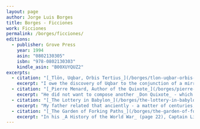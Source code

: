 ```yaml
---
layout: page
author: Jorge Luis Borges
title: Borges - Ficciones
work: Ficciones
permalink: /borges/ficciones/
editions:
  - publisher: Grove Press
    year: 1994
    asin: "0802130305"
    isbn: "978-0802130303"
    kindle_asin: "B00XUYQUZ2"
excerpts:
  - citation: "[_Tlön, Uqbar, Orbis Tertius_](/borges/tlon-uqbar-orbis-tertius)"
    excerpt: "I owe the discovery of Uqbar to the conjunction of a mirror and an encylopedia. The unnerving mirror hung at the end of a corridor in a villa on Calle Gaona, in Ramos Mejía; the misleading encylopedia goes by the name of _The Anglo-American Cyclopaedia_ (New York, 1917), and is a literal if inadequate reprint of the 1902 _Encyclopaedia Britannica_."
  - citation: "[_Pierre Menard, Author of the Quixote_](/borges/pierre-menard-author-of-the-quixote)"
    excerpt: "He did not want to compose another _Don Quixote_ - which would be so easy - but _the Don Quixote_. It is unnecessary to add that his aim was never to produce a mechanical transcription of the original; he did not propose to copy it. His admirable ambition was to produce pages which would coincide - word for word and line for line - with those of Miguel de Cervantes."
  - citation: "[_The Lottery in Babylon_](/borges/the-lottery-in-babylon)"
    excerpt: "My father related that anciently - a matter of centuries; of years? - the lottery in Babylon was a game of plebeian character. He said (I do not know with what degree of truth) that barbers gave rectangular bits of bone or decorated parchment in exchange for copper coins. A drawing of the lottery was held in the middle of the day: the winners received, without futher corroboration from chance, silver-minted coins. The procedure, as you see, was elemental."
  - citation: "[_The Garden of Forking Paths_](/borges/the-garden-of-forking-paths)"
    excerpt: "In his _A History of the World War_ (page 22), Captain Liddell Hart reports that a planned offensive by thirteen British divisions, supported by fourteen hundred artillery pieces, against the German line at Serre-Montauban, scheduled for July 24, 1916, had to be postponed until the morning of the 29th. He comments that torrential rain caused this delay - which lacked any special significance. The following deposition, dictated by, read over, and then signed by Dr Yu Tsun, former teacher of English at the Tsingtao _Hochschule_, casts unsuspected light upon this event. The first two pages are missing."
---
```

